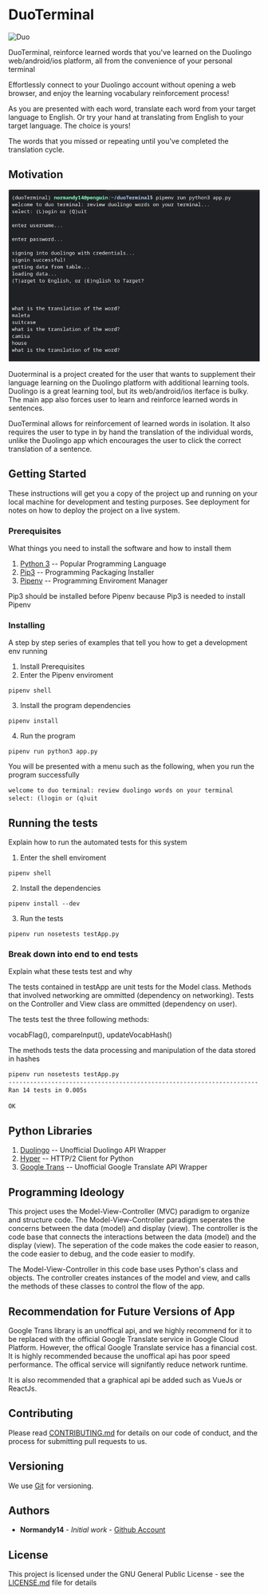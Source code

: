 # DuoTerminal

![Duo](https://vignette.wikia.nocookie.net/duolingo/images/b/be/Duo_2019.png/revision/latest?cb=20190307143704)

DuoTerminal, reinforce learned words that you've learned on the Duolingo web/android/ios platform, all from the convenience of your personal terminal

Effortlessly connect to your Duolingo account without opening a web browser, and enjoy the learning vocabulary reinforcement process!

As you are presented with each word, translate each word from your target language to English.
Or try your hand at translating from English to your target language. The choice is yours!

The words that you missed or repeating until you've completed the translation cycle.

## Motivation

![App](https://github.com/normandy14/duoTerminal/blob/master/doc/screenshot.png?raw=true)

Duoterminal is a project created for the user that wants to supplement their language learning on the Duolingo platform with additional learning tools. Duolingo is a great learning tool, but its web/android/ios iterface is bulky. The main app also forces user to learn and reinforce learned words in sentences.

DuoTerminal allows for reinforcement of learned words in isolation. It also requires the user to type in by hand the translation of the individual words, unlike the Duolingo app which encourages the user to click the correct translation of a sentence.

## Getting Started

These instructions will get you a copy of the project up and running on your local machine for development and testing purposes. See deployment for notes on how to deploy the project on a live system.

### Prerequisites

What things you need to install the software and how to install them

1. [Python 3](https://www.python.org/) -- Popular Programming Language
2. [Pip3](https://stackoverflow.com/questions/6587507/how-to-install-pip-with-python-3) -- Programming Packaging Installer
3. [Pipenv](https://pypi.org/project/pipenv/) -- Programming Enviroment Manager

Pip3 should be installed before Pipenv because Pip3 is needed to install Pipenv

### Installing

A step by step series of examples that tell you how to get a development env running

1. Install Prerequisites
2. Enter the Pipenv enviroment

```
pipenv shell
```

3. Install the program dependencies

```
pipenv install
```

4. Run the program

```
pipenv run python3 app.py
```

You will be presented with a menu such as the following, when you run the program successfully

```
welcome to duo terminal: review duolingo words on your terminal
select: (l)ogin or (q)uit
```

## Running the tests

Explain how to run the automated tests for this system

1. Enter the shell enviroment

```
pipenv shell
```

2. Install the dependencies

```
pipenv install --dev
```

3. Run the tests

```
pipenv run nosetests testApp.py
```


### Break down into end to end tests

Explain what these tests test and why

The tests contained in testApp are unit tests for the Model class.
Methods that involved networking are ommitted (dependency on networking).
Tests on the Controller and View class are ommitted (dependency on user).


The tests test the three following methods:

  vocabFlag(), compareInput(), updateVocabHash()

The methods tests the data processing and manipulation of the data stored in hashes

```
pipenv run nosetests testApp.py
----------------------------------------------------------------------
Ran 14 tests in 0.005s

OK
```
<!--

## Deployment

Add additional notes about how to deploy this on a live system

-->

## Python Libraries

1. [Duolingo](https://github.com/KartikTalwar/Duolingo/) -- Unofficial Duolingo API Wrapper
2. [Hyper](https://github.com/python-hyper/hyper/) -- HTTP/2 Client for Python
3. [Google Trans](https://github.com/ssut/py-googletrans/) -- Unofficial Google Translate API Wrapper

## Programming Ideology

This project uses the Model-View-Controller (MVC) paradigm to organize and structure code. The Model-View-Controller paradigm seperates the concerns between the data (model) and display (view). The controller is the code base that connects the interactions between the data (model) and the display (view). The seperation of the code makes the code easier to reason, the code easier to debug, and the code easier to modify.

The Model-View-Controller in this code base uses Python's class and objects. The controller creates instances of the model and view, and calls the methods of these classes to control the flow of the app.

## Recommendation for Future Versions of App

Google Trans library is an unoffical api, and we highly recommend for it to be replaced with the official Google Translate service in Google Cloud Platform. However, the offical Google Translate service has a financial cost. It is highly recommended because the unoffical api has poor speed performance. The offical service will signifantly reduce network runtime.

It is also recommended that a graphical api be added such as VueJs or ReactJs.

## Contributing

Please read [CONTRIBUTING.md](https://gist.github.com/PurpleBooth/b24679402957c63ec426) for details on our code of conduct, and the process for submitting pull requests to us.

## Versioning

We use [Git](https://gist.github.com/derhuerst/1b15ff4652a867391f03) for versioning.

## Authors

* **Normandy14** - *Initial work* - [Github Account](https://github.com/Normandy14)

## License

This project is licensed under the GNU General Public License - see the [LICENSE.md](LICENSE.md) file for details

<!--

## Acknowledgments

* Hat tip to anyone whose code was used
* Inspiration
* etc

-->